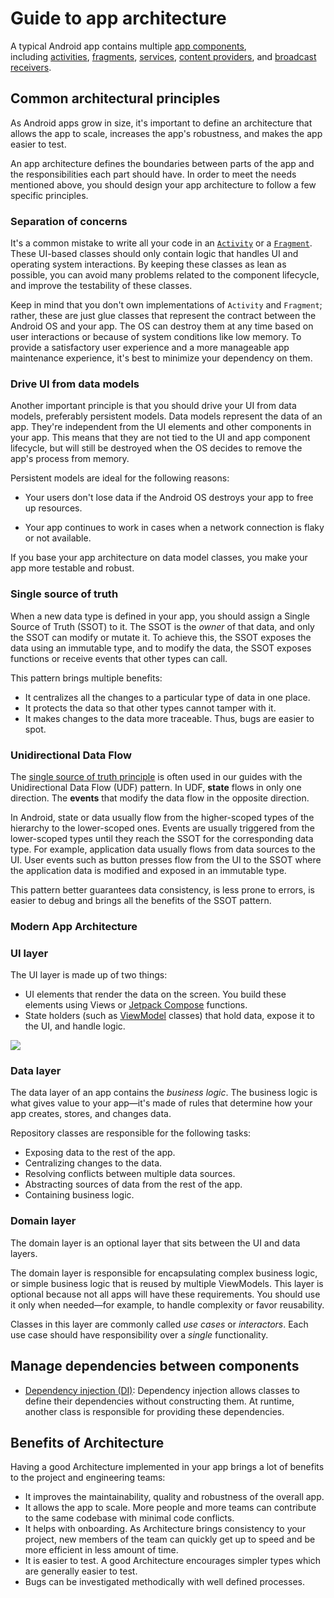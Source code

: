 # Guide to app architecture

A typical Android app contains multiple [app components](https://developer.android.com/guide/components/fundamentals#components), including [activities](https://developer.android.com/guide/components/activities/intro-activities), [fragments](https://developer.android.com/guide/fragments), [services](https://developer.android.com/guide/components/services), [content providers](https://developer.android.com/guide/topics/providers/content-providers), and [broadcast receivers](https://developer.android.com/guide/components/broadcasts).

## Common architectural principles

As Android apps grow in size, it's important to define an architecture that allows the app to scale, increases the app's robustness, and makes the app easier to test.

An app architecture defines the boundaries between parts of the app and the responsibilities each part should have. In order to meet the needs mentioned above, you should design your app architecture to follow a few specific principles.

### Separation of concerns

It's a common mistake to write all your code in an [`Activity`](https://developer.android.com/reference/android/app/Activity) or a [`Fragment`](https://developer.android.com/reference/android/app/Fragment). These UI-based classes should only contain logic that handles UI and operating system interactions. By keeping these classes as lean as possible, you can avoid many problems related to the component lifecycle, and improve the testability of these classes.

Keep in mind that you don't own implementations of `Activity` and `Fragment`; rather, these are just glue classes that represent the contract between the Android OS and your app. The OS can destroy them at any time based on user interactions or because of system conditions like low memory. To provide a satisfactory user experience and a more manageable app maintenance experience, it's best to minimize your dependency on them.

### Drive UI from data models

Another important principle is that you should drive your UI from data models, preferably persistent models. Data models represent the data of an app. They're independent from the UI elements and other components in your app. This means that they are not tied to the UI and app component lifecycle, but will still be destroyed when the OS decides to remove the app's process from memory.

Persistent models are ideal for the following reasons:

- Your users don't lose data if the Android OS destroys your app to free up resources.

- Your app continues to work in cases when a network connection is flaky or not available.

If you base your app architecture on data model classes, you make your app more testable and robust.

### Single source of truth

When a new data type is defined in your app, you should assign a Single Source of Truth (SSOT) to it. The SSOT is the *owner* of that data, and only the SSOT can modify or mutate it. To achieve this, the SSOT exposes the data using an immutable type, and to modify the data, the SSOT exposes functions or receive events that other types can call.

This pattern brings multiple benefits:

- It centralizes all the changes to a particular type of data in one place.
- It protects the data so that other types cannot tamper with it.
- It makes changes to the data more traceable. Thus, bugs are easier to spot.

### Unidirectional Data Flow

The [single source of truth principle](https://developer.android.com/topic/architecture#single-source-of-truth) is often used in our guides with the Unidirectional Data Flow (UDF) pattern. In UDF, **state** flows in only one direction. The **events** that modify the data flow in the opposite direction.

In Android, state or data usually flow from the higher-scoped types of the hierarchy to the lower-scoped ones. Events are usually triggered from the lower-scoped types until they reach the SSOT for the corresponding data type. For example, application data usually flows from data sources to the UI. User events such as button presses flow from the UI to the SSOT where the application data is modified and exposed in an immutable type.

This pattern better guarantees data consistency, is less prone to errors, is easier to debug and brings all the benefits of the SSOT pattern.

### Modern App Architecture

### UI layer

The UI layer is made up of two things:

- UI elements that render the data on the screen. You build these elements using Views or [Jetpack Compose](https://developer.android.com/jetpack/compose) functions.
- State holders (such as [ViewModel](https://developer.android.com/topic/libraries/architecture/viewmodel) classes) that hold data, expose it to the UI, and handle logic.

![](C:\Users\Azin\AppData\Roaming\marktext\images\2023-05-06-20-53-16-image.png)

### Data layer

The data layer of an app contains the *business logic*. The business logic is what gives value to your app—it's made of rules that determine how your app creates, stores, and changes data.

Repository classes are responsible for the following tasks:

- Exposing data to the rest of the app.
- Centralizing changes to the data.
- Resolving conflicts between multiple data sources.
- Abstracting sources of data from the rest of the app.
- Containing business logic.

### Domain layer

The domain layer is an optional layer that sits between the UI and data layers.

The domain layer is responsible for encapsulating complex business logic, or simple business logic that is reused by multiple ViewModels. This layer is optional because not all apps will have these requirements. You should use it only when needed—for example, to handle complexity or favor reusability.

Classes in this layer are commonly called *use cases* or *interactors*. Each use case should have responsibility over a *single* functionality.

## Manage dependencies between components

- [Dependency injection (DI)](https://developer.android.com/training/dependency-injection): Dependency injection allows classes to define their dependencies without constructing them. At runtime, another class is responsible for providing these dependencies.



## Benefits of Architecture

Having a good Architecture implemented in your app brings a lot of benefits to the project and engineering teams:

- It improves the maintainability, quality and robustness of the overall app.
- It allows the app to scale. More people and more teams can contribute to the same codebase with minimal code conflicts.
- It helps with onboarding. As Architecture brings consistency to your project, new members of the team can quickly get up to speed and be more efficient in less amount of time.
- It is easier to test. A good Architecture encourages simpler types which are generally easier to test.
- Bugs can be investigated methodically with well defined processes.
